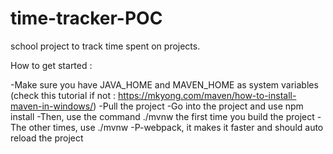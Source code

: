 # time-tracker-POC
school project to track time spent on projects.

How to get started :

-Make sure you have JAVA_HOME and MAVEN_HOME as system variables (check this tutorial if not : https://mkyong.com/maven/how-to-install-maven-in-windows/)
-Pull the project
-Go into the project and use npm install
-Then, use the command ./mvnw the first time you build the project
-The other times, use ./mvnw -P-webpack, it makes it faster and should auto reload the project
